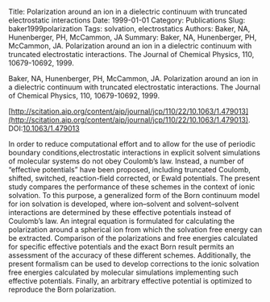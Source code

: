 Title: Polarization around an ion in a dielectric continuum with truncated electrostatic interactions
Date: 1999-01-01
Category: Publications
Slug: baker1999polarization
Tags: solvation, electrostatics
Authors: Baker, NA, Hunenberger, PH, McCammon, JA
Summary: Baker, NA, Hunenberger, PH, McCammon, JA. Polarization around an ion in a dielectric continuum with truncated electrostatic interactions. The Journal of Chemical Physics, 110, 10679-10692, 1999. 

Baker, NA, Hunenberger, PH, McCammon, JA. Polarization around an ion in a dielectric continuum with truncated electrostatic interactions. The Journal of Chemical Physics, 110, 10679-10692, 1999. 

[http://scitation.aip.org/content/aip/journal/jcp/110/22/10.1063/1.479013](http://scitation.aip.org/content/aip/journal/jcp/110/22/10.1063/1.479013). DOI:[10.1063/1.479013](http://dx.doi.org/10.1063/1.479013)

In order to reduce computational effort and to allow for the use of periodic boundary conditions,electrostatic interactions in explicit solvent simulations of molecular systems do not obey Coulomb’s law. Instead, a number of “effective potentials” have been proposed, including truncated Coulomb, shifted, switched, reaction-field corrected, or Ewald potentials. The present study compares the performance of these schemes in the context of ionic solvation. To this purpose, a generalized form of the Born continuum model for ion solvation is developed, where ion–solvent and solvent–solvent interactions are determined by these effective potentials instead of Coulomb’s law. An integral equation is formulated for calculating the polarization around a spherical ion from which the solvation free energy can be extracted. Comparison of the polarizations and free energies calculated for specific effective potentials and the exact Born result permits an assessment of the accuracy of these different schemes. Additionally, the present formalism can be used to develop corrections to the ionic solvation free energies calculated by molecular simulations implementing such effective potentials. Finally, an arbitrary effective potential is optimized to reproduce the Born polarization.
